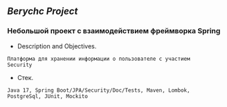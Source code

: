 ## *Berychc Project*
### Небольшой проект с взаимодействием фреймворка Spring

- Description and Objectives.

``` 
Платформа для хранении информации о пользователе с участием 
Security
```

- Стек.

`Java 17, Spring Boot/JPA/Security/Doc/Tests, Maven, Lombok, PostgreSql, JUnit, Mockito`